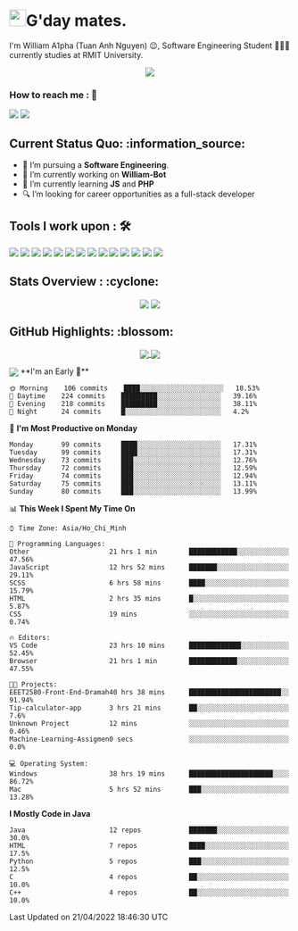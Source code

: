 <h1><img src="https://emojis.slackmojis.com/emojis/images/1531849430/4246/blob-sunglasses.gif?1531849430" width="30"/>G'day mates.</h1>

I'm William A1pha (Tuan Anh Nguyen) 😉, Software Engineering Student 👨🏻‍💻 currently studies at RMIT University.
<p align="center"><img src="https://readme-typing-svg.herokuapp.com?vCenter=true&width=500&lines=Software+Engineering+Student;Year+Two;RMIT+University" /></p>

### How to reach me : :iphone:
<a href="mailto: tuananh131001@gmail.com">
<a href="https://www.linkedin.com/in/tu%E1%BA%A5n-anh-nguy%E1%BB%85n-2051281b4/"><img src="https://img.shields.io/badge/WilliamA1pha-%230077B5.svg?&style=for-the-badge&logo=linkedin&logoColor=white" ></a>  <a href="http://discordapp.com/users/331413468202926081"><img src="https://img.shields.io/badge/Discord-5865F2?style=for-the-badge&logo=discord&logoColor=white" ></a>  
  
 <h2>Current Status Quo: :information_source:</h2>
  
- 💼 I’m pursuing a <strong>Software Engineering</strong>.
- 🔭 I’m currently working on <strong>William-Bot</strong> 
- 🌱 I’m currently learning <strong>JS</strong> and <strong>PHP</strong>
- 🔍 I’m looking for career opportunities as a full-stack developer
 <h2>Tools I work upon : 🛠</h2>
  
<!-- <img src="">   -->
<img src="https://img.shields.io/badge/HTML5-E34F26?style=for-the-badge&logo=html5&logoColor=white">  <img src="https://img.shields.io/badge/CSS3-1572B6?style=for-the-badge&logo=css3&logoColor=white">   <img src="https://img.shields.io/badge/Java%20-%23E00033.svg?&style=for-the-badge&logo=java&logoColor=white">   <img src="https://img.shields.io/badge/python%20-%2314354C.svg?&style=for-the-badge&logo=python&logoColor=white">   <img src="https://img.shields.io/badge/c++%20-%2300599C.svg?&style=for-the-badge&logo=c%2B%2B&logoColor=white">   <img src="https://img.shields.io/badge/MySQL-005C84?style=for-the-badge&logo=mysql&logoColor=white">    <img src="https://img.shields.io/badge/git%20-%23F05032.svg?&style=for-the-badge&logo=git&logoColor=white"/>   <img src="http://img.shields.io/badge/-VS%20Code-000000?style=for-the-badge&logo=Visual-studio-code&logoColor=blue"> <img src="https://img.shields.io/badge/Arduino_IDE-00979D?style=for-the-badge&logo=arduino&logoColor=white"> <img src="https://img.shields.io/badge/Codewars-B1361E?style=for-the-badge&logo=Codewars&logoColor=white"> <img src="https://img.shields.io/badge/PyCharm-000000.svg?&style=for-the-badge&logo=PyCharm&logoColor=white"> <img src="https://img.shields.io/badge/Visual_Studio-5C2D91?style=for-the-badge&logo=visual%20studio&logoColor=white">  <img src="https://img.shields.io/badge/Visual_Studio_Code-0078D4?style=for-the-badge&logo=visual%20studio%20code&logoColor=white"> <img src="https://img.shields.io/badge/-Hackerrank-2EC866?style=for-the-badge&logo=HackerRank&logoColor=white">

  <h2>Stats Overview : :cyclone: </h2>
  <p align="center">
<img align="center" src="https://github-readme-stats.vercel.app/api?username=wi2liamalpha&show_icons=true&count_private=true&hide=stars&include_all_commits=false&theme=aura" />
<img align="center" src="https://github-profile-trophy.vercel.app/?username=wi2liamalpha&theme=dracula&no-bg=true&row=1"/>
  </p>

  <h2>GitHub Highlights: :blossom:</h2>
  <p align="center">
<a href="">
  <img align="center" src="https://github-readme-stats.vercel.app/api/top-langs/?username=wi2liamalpha&langs_count=8&layout=compact&theme=material-palenight&hide=html,Tcl" />
</a>
<a href="">
  <img align="center" src="http://github-readme-streak-stats.herokuapp.com?user=wi2liamalpha&theme=material-palenight"/>
</a>
  </p>
 <img align="center" src="https://activity-graph.herokuapp.com/graph?username=wi2liamalpha&theme=react-dark"/>
<!--START_SECTION:waka-->
**I'm an Early 🐤** 

```text
🌞 Morning    106 commits    ████░░░░░░░░░░░░░░░░░░░░░   18.53% 
🌆 Daytime    224 commits    █████████░░░░░░░░░░░░░░░░   39.16% 
🌃 Evening    218 commits    █████████░░░░░░░░░░░░░░░░   38.11% 
🌙 Night      24 commits     █░░░░░░░░░░░░░░░░░░░░░░░░   4.2%

```
📅 **I'm Most Productive on Monday** 

```text
Monday       99 commits     ████░░░░░░░░░░░░░░░░░░░░░   17.31% 
Tuesday      99 commits     ████░░░░░░░░░░░░░░░░░░░░░   17.31% 
Wednesday    73 commits     ███░░░░░░░░░░░░░░░░░░░░░░   12.76% 
Thursday     72 commits     ███░░░░░░░░░░░░░░░░░░░░░░   12.59% 
Friday       74 commits     ███░░░░░░░░░░░░░░░░░░░░░░   12.94% 
Saturday     75 commits     ███░░░░░░░░░░░░░░░░░░░░░░   13.11% 
Sunday       80 commits     ███░░░░░░░░░░░░░░░░░░░░░░   13.99%

```


📊 **This Week I Spent My Time On** 

```text
⌚︎ Time Zone: Asia/Ho_Chi_Minh

💬 Programming Languages: 
Other                    21 hrs 1 min        ████████████░░░░░░░░░░░░░   47.56% 
JavaScript               12 hrs 52 mins      ███████░░░░░░░░░░░░░░░░░░   29.11% 
SCSS                     6 hrs 58 mins       ████░░░░░░░░░░░░░░░░░░░░░   15.79% 
HTML                     2 hrs 35 mins       █░░░░░░░░░░░░░░░░░░░░░░░░   5.87% 
CSS                      19 mins             ░░░░░░░░░░░░░░░░░░░░░░░░░   0.74%

🔥 Editors: 
VS Code                  23 hrs 10 mins      █████████████░░░░░░░░░░░░   52.45% 
Browser                  21 hrs 1 min        ████████████░░░░░░░░░░░░░   47.55%

🐱‍💻 Projects: 
EEET2580-Front-End-Dramah40 hrs 38 mins      ███████████████████████░░   91.94% 
Tip-calculator-app       3 hrs 21 mins       ██░░░░░░░░░░░░░░░░░░░░░░░   7.6% 
Unknown Project          12 mins             ░░░░░░░░░░░░░░░░░░░░░░░░░   0.46% 
Machine-Learning-Assigmen0 secs              ░░░░░░░░░░░░░░░░░░░░░░░░░   0.0%

💻 Operating System: 
Windows                  38 hrs 19 mins      █████████████████████░░░░   86.72% 
Mac                      5 hrs 52 mins       ███░░░░░░░░░░░░░░░░░░░░░░   13.28%

```

**I Mostly Code in Java** 

```text
Java                     12 repos            ███████░░░░░░░░░░░░░░░░░░   30.0% 
HTML                     7 repos             ████░░░░░░░░░░░░░░░░░░░░░   17.5% 
Python                   5 repos             ███░░░░░░░░░░░░░░░░░░░░░░   12.5% 
C                        4 repos             ██░░░░░░░░░░░░░░░░░░░░░░░   10.0% 
C++                      4 repos             ██░░░░░░░░░░░░░░░░░░░░░░░   10.0%

```



 Last Updated on 21/04/2022 18:46:30 UTC
<!--END_SECTION:waka-->
